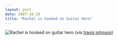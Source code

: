 ```yaml
---
layout: post
date: 2007-10-20
title: "Rachel is hooked on Guitar Hero"
---
```

<img src="http://www.eightfivethree.com/wp-content/uploads/2007/10/rachel-is-hooked-on-guitar-hero.jpg" alt="Rachel is hooked on guitar hero" title="" />
 (via <a href="http://www.eightfivethree.com/2007/10/19/rachel-is-hooked-on-guitar-hero/">travis johnson</a>)